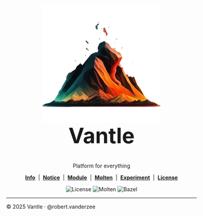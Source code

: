 <p align="center"><img src="resource/Vantle.logo.png" alt="Vantle logo" width="61.8%"/></p>
<h1 align="center" style="font-size:3.5rem;margin-top:-0.3em;">Vantle</h1>
<p align="center" style="font-weight:normal;">Platform for everything</p>

<p align="center">
  <a href="Info.md"><strong>Info</strong></a> &nbsp;|&nbsp; <a href="Notice.md"><strong>Notice</strong></a> &nbsp;|&nbsp; <a href="MODULE.bazel"><strong>Module</strong></a> &nbsp;|&nbsp; <a href="Molten/Readme.md"><strong>Molten</strong></a> &nbsp;|&nbsp; <a href="experiment"><strong>Experiment</strong></a> &nbsp;|&nbsp; <a href="License.md"><strong>License</strong></a>
</p>

<p align="center">
  <img src="https://img.shields.io/badge/license-Apache%202.0-blue.svg" alt="License"/>
  <img src="https://img.shields.io/badge/language-Molten-orange.svg" alt="Molten"/>
  <img src="https://img.shields.io/badge/bazel-module-green.svg" alt="Bazel"/>
</p>

---

© 2025 Vantle · @robert.vanderzee
